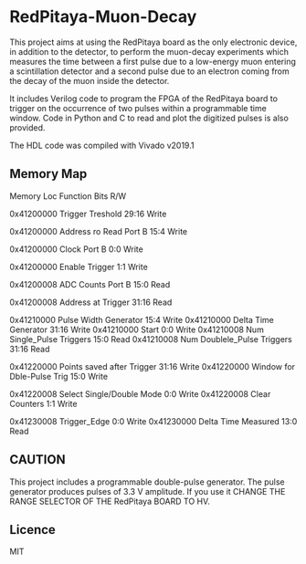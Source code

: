 # RedPitaya-Muon-Decay
This project aims at using the RedPitaya board as the only electronic device, in addition to the detector, to perform the muon-decay experiments which  measures the time between a first pulse due to a low-energy muon entering a scintillation detector and a second pulse due to an electron coming from the decay of the muon inside the detector.


It includes Verilog code to program the FPGA of the RedPitaya board to trigger on the occurrence of two pulses within a programmable time window. Code in Python and C to read and plot the digitized pulses is also provided. 


The HDL code was compiled with Vivado v2019.1

## Memory Map

Memory Loc  Function					Bits	R/W

0x41200000  Trigger Treshold 			29:16 	Write

0x41200000  Address ro Read Port B 		15:4 	Write

0x41200000  Clock Port B 				 0:0 	Write

0x41200000  Enable Trigger				 1:1 	Write

0x41200008  ADC Counts Port B 			15:0 	Read

0x41200008  Address at Trigger 			31:16 	Read


0x41210000  Pulse Width Generator 		15:4 	Write
0x41210000  Delta Time Generator 		31:16 	Write
0x41210000  Start 						 0:0 	Write
0x41210008  Num Single_Pulse Triggers 	15:0 	Read 
0x41210008  Num Doublele_Pulse Triggers 31:16 	Read

0x41220000  Points saved after Trigger 	31:16 	Write
0x41220000  Window for Dble-Pulse Trig 	15:0 	Write

0x41220008  Select Single/Double Mode	 0:0 	Write
0x41220008  Clear Counters			 	 1:1 	Write




0x41230008  Trigger_Edge 				 0:0 	Write
0x41230000  Delta Time Measured 		13:0 	Read


## CAUTION
This project includes a programmable double-pulse generator. 
The pulse generator produces pulses of 3.3 V amplitude. If you use it CHANGE THE RANGE SELECTOR OF THE RedPitaya BOARD TO HV.


## Licence
MIT
